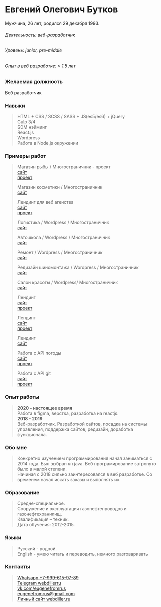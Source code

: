 # Евгений Олегович Бутков
Мужчина, 26 лет, родился 29 декабря 1993.  

###### Деятельность: веб-разработчик  
###### Уровень: junior, pre-middle   
###### Опыт в веб разработке: > 1.5 лет  

### Желаемая должность
Веб разработчик

### Навыки
>HTML + CSS / SCSS / SASS + JS(es5/es6) + jQuery  
>Gulp 3/4  
>БЭМ нэйминг  
>React.js   
>Wordpress    
>Работа в Node.js окружении   

### Примеры работ
>Магазин рыбы / Многостраничник - проект    
>[сайт](https://github.com/webdiller/aldoga)     
>[проект](http://test.webdiller.ru/)   
>
>
>Магазин косметики / Многостраничник      
>[сайт](http://test2.webdiller.ru/)     
>
>
>Лендинг для веб агенства   
>[сайт](https://webdiller.github.io/web-alternative/)     
>[проект](https://github.com/webdiller/web-alternative)    
>
>
>Логистика / Wordpress / Многостраничник    
>[сайт](http://atransdv.ru/) 
>
>
>Автошкола / Wordpress / Многостраничник    
>[сайт](http://autogrenada.ru/)
>
>
>Ремонт / Wordpress / Многостраничник   
>[сайт](https://p-z-o.ru/remont-spectechniki)
>
>
>Редизайн шиномонтажа / Wordpress / Многостраничник  
>[сайт](http://shinomontage24.ru/)   
>
>
>Салон красоты / Wordpress/ Многостраничник         
>[сайт](http://montana-nails.ru/)    
>
>
>Лендинг     
>[сайт](https://webdiller.github.io/mars/)   
>[проект](https://github.com/webdiller/mars)   
>
>
>Лендинг     
>[сайт](https://webdiller.github.io/fruits/)  
>[проект](https://github.com/webdiller/fruits)   
>
>
>Лендинг     
>[сайт](https://ornate-carving.com/)    
>
>
>Работа с API погоды     
>[сайт](https://webdiller.github.io/weather-app/)   
>[проект](https://github.com/webdiller/weather-app)
>
>
>Работа с API git    
>[сайт](https://api-users-seven.vercel.app/)   
>[проект](https://github.com/webdiller/apiUsers) 


### Опыт работы
>**2020 - настоящее время**   
> Работа в figma, верстка, разработка на reactjs.   
>**2018 - 2019**  
> Веб-разработчик. Разработкой сайтов, посадка на системы управления, поддержка сайтов, редизайн, доработка функционала.    

### Обо мне
> Конкретно изучением программирования начал заниматься с 2014 года. Был выбран яп java. Веб програмирование затронуто было в малой степени.  
> Начиная с 2018 сильно заинтересовался в веб разработке. Со временем начал искать заказы и выполнять их.

### Образование 
>Средне-специальное.  
>Сооружение и эксплуатация газонефтепроводов и газонефтехранилищ.  
>Квалификация – техник.  
>Дата обучения: 2012-2015.  

### Языки 
>Русский - родной.  
>English - умею читать и переводить, немного разговаривать

### Контакты 
>[Whatsapp +7-999-615-97-89](https://wa.me/79996159789)     
>[Telegram webdillerru](tg://resolve?domain=webdillerru)      
>[vk.com/eugenefromrus](https://vk.com/eugenefromrus)  
>[eugenefromrus@gmail.com](mailto:eugenefromrus@gmail.com)      
>[Личный сайт webdiller.ru](https://www.webdiller.ru)   
